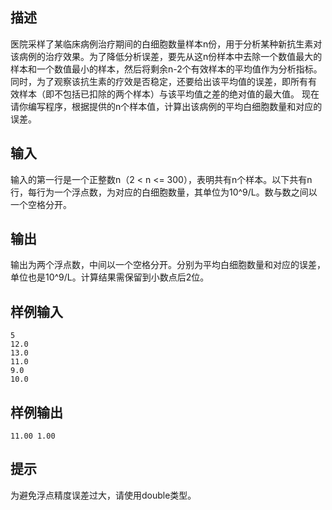 ## 描述


医院采样了某临床病例治疗期间的白细胞数量样本n份，用于分析某种新抗生素对该病例的治疗效果。为了降低分析误差，要先从这n份样本中去除一个数值最大的
样本和一个数值最小的样本，然后将剩余n-2个有效样本的平均值作为分析指标。同时，为了观察该抗生素的疗效是否稳定，还要给出该平均值的误差，即所有有
效样本（即不包括已扣除的两个样本）与该平均值之差的绝对值的最大值。
现在请你编写程序，根据提供的n个样本值，计算出该病例的平均白细胞数量和对应的误差。

## 输入


输入的第一行是一个正整数n（2 < n <= 300），表明共有n个样本。以下共有n行，每行为一个浮点数，为对应的白细胞数量，其单位为10^9/L。数与数之间以一个空格分开。

## 输出


输出为两个浮点数，中间以一个空格分开。分别为平均白细胞数量和对应的误差，单位也是10^9/L。计算结果需保留到小数点后2位。

## 样例输入


```
5
12.0
13.0
11.0
9.0
10.0
```


## 样例输出


```
11.00 1.00
```


## 提示


为避免浮点精度误差过大，请使用double类型。

